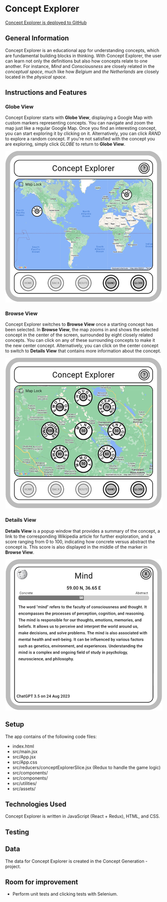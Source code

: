 # Concept Explorer
[Concept Explorer is deployed to GitHub](https://joelhkv.github.io/ConceptExplorer/)

## General Information
Concept Explorer is an educational app for understanding concepts, which are fundamental building blocks in thinking. With Concept Explorer, the user can learn not only the definitions but also how concepts relate to one another. For instance, <em>Mind</em> and <em>Consciousness</em> are closely related in the <em>conceptual space</em>, much like how <em> Belgium</em> and <em>the Netherlands</em> are closely located in the <em>physical space</em>.

## Instructions and Features
### Globe View
Concept Explorer starts with <strong>Globe View</strong>, displaying a Google Map with custom markers representing concepts. You can navigate and zoom the map just like a regular Google Map. Once you find an interesting concept, you can start exploring it by clicking on it. Alternatively, you can click <em>RAND</em> to explore a random concept. If you're not satisfied with the concept you are exploring, simply click <em>GLOBE</em> to return to <strong>Globe View</strong>.

<img src="https://raw.githubusercontent.com/JoelHKV/ConceptExplorer/main/public/Instruction_Fig1.jpg" width="600" height="auto">

### Browse View
Concept Explorer switches to <strong>Browse View</strong> once a starting concept has been selected. In <strong>Browse View</strong>, the map zooms in and shows the selected concept in the center of the screen, surrounded by eight closely related concepts. You can click on any of these surrounding concepts to make it the new center concept. Alternatively, you can click on the center concept to switch to <strong>Details View</strong> that contains more information about the concept.

<img src="https://raw.githubusercontent.com/JoelHKV/ConceptExplorer/main/public/Instruction_Fig2.jpg" width="600" height="auto">

### Details View
<strong>Details View</strong> is a popup window that provides a summary of the concept, a link to the corresponding Wikipedia article for further exploration, and a score ranging from 0 to 100, indicating how concrete versus abstract the concept is. This score is also displayed in the middle of the marker in <strong>Browse View</strong>.

<img src="https://raw.githubusercontent.com/JoelHKV/ConceptExplorer/main/public/Instruction_Fig3.jpg" width="600" height="auto">

## Setup
The app contains of the following code files:
- index.html
- src/main.jsx
- src/App.jsx
- src/App.css
- src/reducers/conceptExplorerSlice.jsx (Redux to handle the game logic)
- src/components/ 
- src/components/ 
- src/utilities/ 
- src/assets/ 

## Technologies Used
Concept Explorer is written in JavaScript (React + Redux), HTML, and CSS. 

## Testing

## Data

The data for Concept Explorer is created in the Concept Generation -project.

 
## Room for improvement
- Perform unit tests and clicking tests with Selenium.

